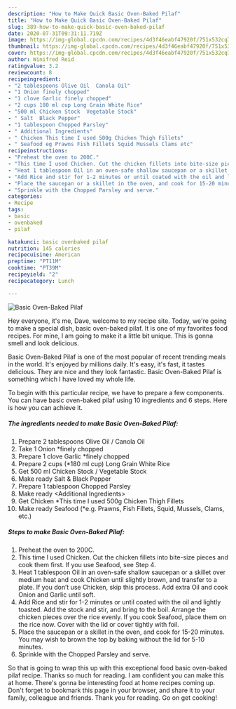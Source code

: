 ```yaml
---
description: "How to Make Quick Basic Oven-Baked Pilaf"
title: "How to Make Quick Basic Oven-Baked Pilaf"
slug: 389-how-to-make-quick-basic-oven-baked-pilaf
date: 2020-07-31T09:31:11.719Z
image: https://img-global.cpcdn.com/recipes/4d3f46eabf47920f/751x532cq70/basic-oven-baked-pilaf-recipe-main-photo.jpg
thumbnail: https://img-global.cpcdn.com/recipes/4d3f46eabf47920f/751x532cq70/basic-oven-baked-pilaf-recipe-main-photo.jpg
cover: https://img-global.cpcdn.com/recipes/4d3f46eabf47920f/751x532cq70/basic-oven-baked-pilaf-recipe-main-photo.jpg
author: Winifred Reid
ratingvalue: 3.2
reviewcount: 8
recipeingredient:
- "2 tablespoons Olive Oil  Canola Oil"
- "1 Onion finely chopped"
- "1 clove Garlic finely chopped"
- "2 cups 180 ml cup Long Grain White Rice"
- "500 ml Chicken Stock  Vegetable Stock"
- " Salt  Black Pepper"
- "1 tablespoon Chopped Parsley"
- " Additional Ingredients"
- " Chicken This time I used 500g Chicken Thigh Fillets"
- " Seafood eg Prawns Fish Fillets Squid Mussels Clams etc"
recipeinstructions:
- "Preheat the oven to 200C."
- "This time I used Chicken. Cut the chicken fillets into bite-size pieces and cook them first. If you use Seafood, see Step 4."
- "Heat 1 tablespoon Oil in an oven-safe shallow saucepan or a skillet over medium heat and cook Chicken until slightly brown, and transfer to a plate. If you don’t use Chicken, skip this process. Add extra Oil and cook Onion and Garlic until soft."
- "Add Rice and stir for 1-2 minutes or until coated with the oil and lightly toasted. Add the stock and stir, and bring to the boil. Arrange the chicken pieces over the rice evenly. If you cook Seafood, place them on the rice now. Cover with the lid or cover tightly with foil."
- "Place the saucepan or a skillet in the oven, and cook for 15-20 minutes. You may wish to brown the top by baking without the lid for 5-10 minutes."
- "Sprinkle with the Chopped Parsley and serve."
categories:
- Recipe
tags:
- basic
- ovenbaked
- pilaf

katakunci: basic ovenbaked pilaf 
nutrition: 145 calories
recipecuisine: American
preptime: "PT11M"
cooktime: "PT39M"
recipeyield: "2"
recipecategory: Lunch

---
```



![Basic Oven-Baked Pilaf](https://img-global.cpcdn.com/recipes/4d3f46eabf47920f/751x532cq70/basic-oven-baked-pilaf-recipe-main-photo.jpg)

Hey everyone, it's me, Dave, welcome to my recipe site. Today, we're going to make a special dish, basic oven-baked pilaf. It is one of my favorites food recipes. For mine, I am going to make it a little bit unique. This is gonna smell and look delicious.

Basic Oven-Baked Pilaf is one of the most popular of recent trending meals in the world. It's enjoyed by millions daily. It's easy, it's fast, it tastes delicious. They are nice and they look fantastic. Basic Oven-Baked Pilaf is something which I have loved my whole life.




To begin with this particular recipe, we have to prepare a few components. You can have basic oven-baked pilaf using 10 ingredients and 6 steps. Here is how you can achieve it.

<!--inarticleads1-->

##### The ingredients needed to make Basic Oven-Baked Pilaf:

1. Prepare 2 tablespoons Olive Oil / Canola Oil
1. Take 1 Onion *finely chopped
1. Prepare 1 clove Garlic *finely chopped
1. Prepare 2 cups (*180 ml cup) Long Grain White Rice
1. Get 500 ml Chicken Stock / Vegetable Stock
1. Make ready  Salt &amp; Black Pepper
1. Prepare 1 tablespoon Chopped Parsley
1. Make ready  &lt;Additional Ingredients&gt;
1. Get  Chicken *This time I used 500g Chicken Thigh Fillets
1. Make ready  Seafood (*e.g. Prawns, Fish Fillets, Squid, Mussels, Clams, etc.)




<!--inarticleads2-->

##### Steps to make Basic Oven-Baked Pilaf:

1. Preheat the oven to 200C.
1. This time I used Chicken. Cut the chicken fillets into bite-size pieces and cook them first. If you use Seafood, see Step 4.
1. Heat 1 tablespoon Oil in an oven-safe shallow saucepan or a skillet over medium heat and cook Chicken until slightly brown, and transfer to a plate. If you don’t use Chicken, skip this process. Add extra Oil and cook Onion and Garlic until soft.
1. Add Rice and stir for 1-2 minutes or until coated with the oil and lightly toasted. Add the stock and stir, and bring to the boil. Arrange the chicken pieces over the rice evenly. If you cook Seafood, place them on the rice now. Cover with the lid or cover tightly with foil.
1. Place the saucepan or a skillet in the oven, and cook for 15-20 minutes. You may wish to brown the top by baking without the lid for 5-10 minutes.
1. Sprinkle with the Chopped Parsley and serve.




So that is going to wrap this up with this exceptional food basic oven-baked pilaf recipe. Thanks so much for reading. I am confident you can make this at home. There's gonna be interesting food at home recipes coming up. Don't forget to bookmark this page in your browser, and share it to your family, colleague and friends. Thank you for reading. Go on get cooking!
